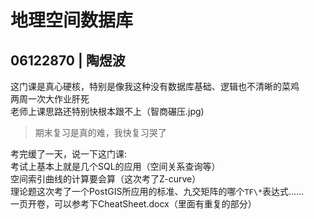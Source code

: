 # 地理空间数据库
## 06122870 | 陶煜波
这门课是真心硬核，特别是像我这种没有数据库基础、逻辑也不清晰的菜鸡  
两周一次大作业肝死  
老师上课思路还特别快根本跟不上（智商碾压.jpg)  
 
> 期末复习是真的难，我快复习哭了  
 
考完缓了一天，说一下这门课:  
考试上基本上就是几个SQL的应用（空间关系查询等）  
空间索引曲线的计算要会算（这次考了Z-curve）  
理论题这次考了一个PostGIS所应用的标准、九交矩阵的哪个`TF\*`表达式……  
一页开卷，可以参考下CheatSheet.docx（里面有重复的部分）  
